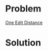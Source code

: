 
# Problem





[One Edit Distance](https://leetcode.com/problems/one-edit-distance)

# Solution



